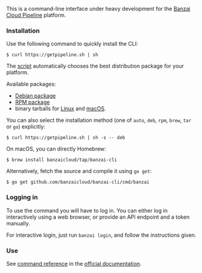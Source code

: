 This is a command-line interface under heavy development for the [Banzai Cloud Pipeline](https://beta.banzaicloud.io/) platform.

### Installation

Use the following command to quickly install the CLI:

```
$ curl https://getpipeline.sh | sh
```

The [script](scripts/getcli.sh) automatically chooses the best distribution package for your platform.

Available packages:

- [Debian package](https://banzaicloud.com/downloads/banzai-cli/latest?format=deb)
- [RPM package](https://banzaicloud.com/downloads/banzai-cli/latest?format=rpm)
- binary tarballs for [Linux](https://banzaicloud.com/downloads/banzai-cli/latest?os=linux) and [macOS](https://banzaicloud.com/downloads/banzai-cli/latest?os=darwin).

You can also select the installation method (one of `auto`, `deb`, `rpm`, `brew`, `tar` or `go`) explicitly:

```
$ curl https://getpipeline.sh | sh -s -- deb
```

On macOS, you can directly Homebrew:

```
$ brew install banzaicloud/tap/banzai-cli
```

Alternatively, fetch the source and compile it using `go get`:

```
$ go get github.com/banzaicloud/banzai-cli/cmd/banzai
```

### Logging in

To use the command you will have to log in.
You can either log in interactively using a web browser, or provide an API endpoint and a token manually.

For interactive login, just run `banzai login`, and follow the instructions given.

### Use

See [command reference](https://banzaicloud.com/docs/pipeline/cli/reference/) in the [official documentation](https://banzaicloud.com/docs/pipeline/cli/).

